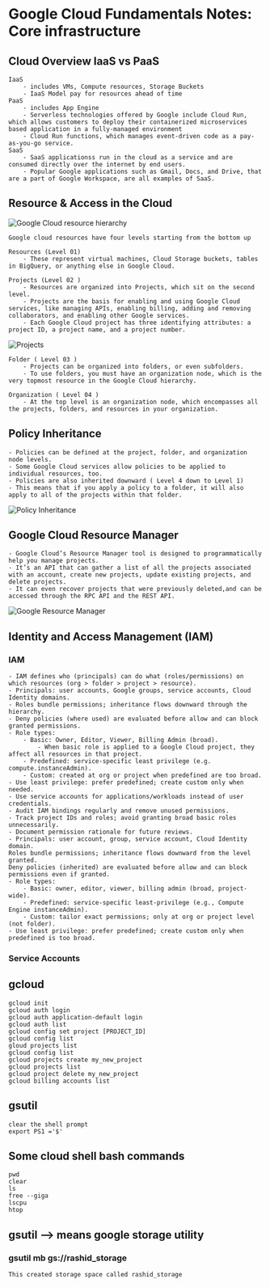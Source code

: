 # Google Cloud Fundamentals Notes: Core infrastructure

## Cloud Overview IaaS vs PaaS

    IaaS 
        - includes VMs, Compute resources, Storage Buckets
        - IaaS Model pay for resources ahead of time 
    PaaS 
        - includes App Engine 
        - Serverless technologies offered by Google include Cloud Run, which allows customers to deploy their containerized microservices based application in a fully-managed environment
        - Cloud Run functions, which manages event-driven code as a pay-as-you-go service.
    SaaS
        - SaaS applicationss run in the cloud as a service and are consumed directly over the internet by end users.
        - Popular Google applications such as Gmail, Docs, and Drive, that are a part of Google Workspace, are all examples of SaaS.

## Resource & Access in the Cloud

![Google Cloud resource hierarchy](Resource-hierarchy.png)

    Google cloud resources have four levels starting from the bottom up 

    Resources (Level 01)
        - These represent virtual machines, Cloud Storage buckets, tables in BigQuery, or anything else in Google Cloud.

    Projects (Level 02 )
        - Resources are organized into Projects, which sit on the second level.
        - Projects are the basis for enabling and using Google Cloud services, like managing APIs, enabling billing, adding and removing collaborators, and enabling other Google services.
        - Each Google Cloud project has three identifying attributes: a project ID, a project name, and a project number.

![Projects](projects.png)

    Folder ( Level 03 )
        - Projects can be organized into folders, or even subfolders.
        - To use folders, you must have an organization node, which is the very topmost resource in the Google Cloud hierarchy.
    
    Organization ( Level 04 )
        - At the top level is an organization node, which encompasses all the projects, folders, and resources in your organization.

## Policy Inheritance

    - Policies can be defined at the project, folder, and organization node levels.
    - Some Google Cloud services allow policies to be applied to individual resources, too.
    - Policies are also inherited downward ( Level 4 down to Level 1)
    - This means that if you apply a policy to a folder, it will also apply to all of the projects within that folder.

![Policy Inheritance](policy-inheritance.svg)

## Google Cloud Resource Manager

    - Google Cloud’s Resource Manager tool is designed to programmatically help you manage projects.
    - It’s an API that can gather a list of all the projects associated with an account, create new projects, update existing projects, and delete projects.
    - It can even recover projects that were previously deleted,and can be accessed through the RPC API and the REST API.

![Google Resource Manager](resourcemanager.png)

## Identity and Access Management (IAM)

### IAM

    - IAM defines who (principals) can do what (roles/permissions) on which resources (org > folder > project > resource).
    - Principals: user accounts, Google groups, service accounts, Cloud Identity domains.
    - Roles bundle permissions; inheritance flows downward through the hierarchy.
    - Deny policies (where used) are evaluated before allow and can block granted permissions.
    - Role types:
        - Basic: Owner, Editor, Viewer, Billing Admin (broad).
            - When basic role is applied to a Google Cloud project, they affect all resources in that project.
        - Predefined: service-specific least privilege (e.g. compute.instanceAdmin).
        - Custom: created at org or project when predefined are too broad.
    - Use least privilege: prefer predefined; create custom only when needed.
    - Use service accounts for applications/workloads instead of user credentials.
    - Audit IAM bindings regularly and remove unused permissions.
    - Track project IDs and roles; avoid granting broad basic roles unnecessarily.
    - Document permission rationale for future reviews.
    - Principals: user account, group, service account, Cloud Identity domain.
    Roles bundle permissions; inheritance flows downward from the level granted.
    Deny policies (inherited) are evaluated before allow and can block permissions even if granted.
    - Role types:
        - Basic: owner, editor, viewer, billing admin (broad, project-wide).
        - Predefined: service-specific least-privilege (e.g., Compute Engine instanceAdmin).
        - Custom: tailor exact permissions; only at org or project level (not folder).
    - Use least privilege: prefer predefined; create custom only when predefined is too broad.

### Service Accounts

## gcloud

    gcloud init 
    gcloud auth login 
    gcloud auth application-default login 
    gcloud auth list 
    gcloud config set project [PROJECT_ID] 
    gcloud config list 
    gloud projects list 
    gcloud config list
    gcloud projects create my_new_project 
    gcloud projects list 
    gcloud project delete my_new_project 
    gcloud billing accounts list

## gsutil

    clear the shell prompt 
    export PS1 ='$' 

## Some cloud shell bash commands

    pwd 
    clear 
    ls 
    free --giga
    lscpu 
    htop 

## gsutil  --> means google storage utility

### gsutil mb gs://rashid_storage

    This created storage space called rashid_storage 
